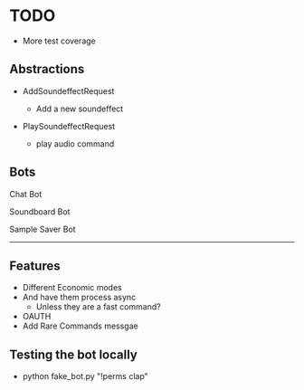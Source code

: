 # TODO

- More test coverage

## Abstractions

- AddSoundeffectRequest
  - Add a new soundeffect

- PlaySoundeffectRequest
  - play audio command

## Bots

Chat Bot

Soundboard Bot

Sample Saver Bot

---

## Features

- Different Economic modes
- And have them process async
  - Unless they are a fast command?
- OAUTH
- Add Rare Commands messgae

## Testing the bot locally

- python fake_bot.py "\!perms clap"
